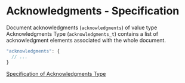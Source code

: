 # Acknowledgments - Specification

Document acknowledgments (`acknowledgments`) of value type Acknowledgments Type (`acknowledgments_t`) contains a list of acknowledgment elements associated with the whole document.

```javascript
"acknowledgments": {
  // ...
}
```

[Specification of Acknowledgments Type](../types/acknowledgments-spec.en.md)
